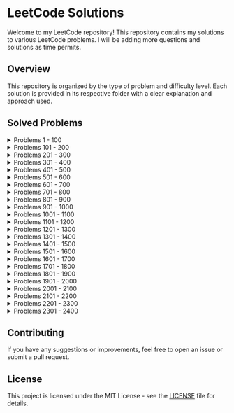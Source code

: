 # LeetCode Solutions

Welcome to my LeetCode repository! This repository contains my solutions to various LeetCode problems. I will be adding more questions and solutions as time permits.

## Overview

This repository is organized by the type of problem and difficulty level. Each solution is provided in its respective folder with a clear explanation and approach used.
 
## Solved Problems
<details>
<summary>Problems 1 - 100</summary>

<details>
<summary>Problems 1 - 10</summary>

&nbsp;&nbsp;&nbsp;&nbsp;[1. Two Sum](https://leetcode.com/problems/two-sum) ---> [Solution](https://github.com/LichtsteinReuven/LeetCode/tree/main/Easy/1.%20TwoSum) 

&nbsp;&nbsp;&nbsp;&nbsp;[2. Add Two Numbers](https://leetcode.com/problems/add-two-numbers) ---> [Solution](https://github.com/LichtsteinReuven/LeetCode/tree/main/Medium/2.%20AddTwoNumbers)

&nbsp;&nbsp;&nbsp;&nbsp;[3. Longest Substring Without Repeating Characters](https://leetcode.com/problems/longest-substring-without-repeating-characters/) ---> [Solution](https://github.com/LichtsteinReuven/LeetCode/tree/main/Medium/3.%20LongestSubstringWithoutRepeatingCharacters/Python)

&nbsp;&nbsp;&nbsp;&nbsp;[6. Zigzag Conversion](https://leetcode.com/problems/zigzag-conversion/) ---> [Solution](https://github.com/LichtsteinReuven/LeetCode/tree/main/Medium/6.%20ZigzagConversion)

&nbsp;&nbsp;&nbsp;&nbsp;[7. Reverse Integer](https://leetcode.com/problems/reverse-integer/) ---> [Solution](https://github.com/LichtsteinReuven/LeetCode/tree/main/Medium/7.%20ReverseInteger)

&nbsp;&nbsp;&nbsp;&nbsp;[9. Palindrome Number](https://leetcode.com/problems/palindrome-number/) ---> [Solution](https://github.com/LichtsteinReuven/LeetCode/tree/main/Easy/9.%20PalindromeNumber)

</details>

<details>
<summary>Problems 11 - 20</summary>

&nbsp;&nbsp;&nbsp;&nbsp;[11. Container With Most Water](https://leetcode.com/problems/container-with-most-water/) ---> [Solution](https://github.com/LichtsteinReuven/LeetCode/tree/main/Medium/11.ContainerWithMostWater)

&nbsp;&nbsp;&nbsp;&nbsp;[12. Integer to Roman](https://leetcode.com/problems/integer-to-roman/) ---> [Solution](https://github.com/LichtsteinReuven/LeetCode/tree/main/Medium/12.IntegerToRoman/Python)

&nbsp;&nbsp;&nbsp;&nbsp;[13. Roman to Integer](https://leetcode.com/problems/roman-to-integer/) ---> [Solution](https://github.com/LichtsteinReuven/LeetCode/tree/main/Easy/13.%20RomanToInteger)

&nbsp;&nbsp;&nbsp;&nbsp;[14. Longest Common Prefix](https://leetcode.com/problems/longest-common-prefix/) ---> [Solution](https://github.com/LichtsteinReuven/LeetCode/tree/main/Easy/14.%20LongestCommonPrefix)

&nbsp;&nbsp;&nbsp;&nbsp;[15. 3Sum](https://leetcode.com/problems/3sum/) ---> [Solution](https://github.com/LichtsteinReuven/LeetCode/tree/main/Medium/15.3Sum/Python)

&nbsp;&nbsp;&nbsp;&nbsp;[17. Letter Combinations of a Phone Number](https://leetcode.com/problems/letter-combinations-of-a-phone-number/) ---> [Solution](https://github.com/LichtsteinReuven/LeetCode/tree/main/Medium/17.LetterCombinationsOfAPhoneNumber/Python)

&nbsp;&nbsp;&nbsp;&nbsp;[20. Valid Parentheses](https://leetcode.com/problems/valid-parentheses/) ---> [Solution](https://github.com/LichtsteinReuven/LeetCode/tree/main/Easy/20.ValidParentheses/Python)

</details>

<details>
<summary>Problems 21 - 30</summary>

&nbsp;&nbsp;&nbsp;&nbsp;[21. Merge Two Sorted Lists](https://leetcode.com/problems/merge-two-sorted-lists/) ---> [Solution](https://github.com/LichtsteinReuven/LeetCode/tree/main/Easy/21.%20MergeTwoSortedLists)

&nbsp;&nbsp;&nbsp;&nbsp;[26. Remove Duplicates from Sorted Array](https://leetcode.com/problems/remove-duplicates-from-sorted-array) ---> [Solution](https://github.com/LichtsteinReuven/LeetCode/tree/main/Easy/26.%20RemoveDuplicatesFromSortedArray/Python)

&nbsp;&nbsp;&nbsp;&nbsp;[27. Remove Element](https://leetcode.com/problems/remove-element/) ---> [Solution](https://github.com/LichtsteinReuven/LeetCode/tree/main/Easy/27.%20RemoveElement/Python)

&nbsp;&nbsp;&nbsp;&nbsp;[28. Find the Index of the First Occurrence in a String](https://leetcode.com/problems/find-the-index-of-the-first-occurrence-in-a-string/) ---> [Solution](https://github.com/LichtsteinReuven/LeetCode/tree/main/Easy/28.FindTheIndexOfTheFirstOccurrenceInAString/Python)

&nbsp;&nbsp;&nbsp;&nbsp;[30. Substring with Concatenation of All Words](https://leetcode.com/problems/substring-with-concatenation-of-all-words/) ---> [Solution](https://github.com/LichtsteinReuven/LeetCode/tree/main/Hard/30.SubstringWithConcatenationOfAllWords/Python)

</details>

<details>
<summary>Problems 31 - 40</summary>

&nbsp;&nbsp;&nbsp;&nbsp;[35. Search Insert Position](https://leetcode.com/problems/search-insert-position/) ---> [Solution](https://github.com/LichtsteinReuven/LeetCode/tree/main/Easy/35.SearchInsertPosition/Python)

&nbsp;&nbsp;&nbsp;&nbsp;[39. Combination Sum](https://leetcode.com/problems/combination-sum/) ---> [Solution](https://github.com/LichtsteinReuven/LeetCode/tree/main/Medium/39.CombinationSum/Python)

</details>

<details>
<summary>Problems 41 - 50</summary>

&nbsp;&nbsp;&nbsp;&nbsp;[46. Permutations](https://leetcode.com/problems/permutations/) ---> [Solution](https://github.com/LichtsteinReuven/LeetCode/tree/main/Medium/46.Permutations/Python)

&nbsp;&nbsp;&nbsp;&nbsp;[48. Rotate Image](https://leetcode.com/problems/rotate-image/) ---> [Solution](https://github.com/LichtsteinReuven/LeetCode/tree/main/Medium/48.RotateImage/Python)

</details>

<details>
<summary>Problems 51 - 60</summary>

&nbsp;&nbsp;&nbsp;&nbsp;[52. N-Queens II](https://leetcode.com/problems/n-queens-ii/) ---> [Solution](https://github.com/LichtsteinReuven/LeetCode/tree/main/Hard/52.N-QueensII/Python)

&nbsp;&nbsp;&nbsp;&nbsp;[56. Merge Intervals](https://leetcode.com/problems/merge-intervals/) ---> [Solution](https://github.com/LichtsteinReuven/LeetCode/tree/main/Medium/56.MergeIntervals/Python)

&nbsp;&nbsp;&nbsp;&nbsp;[57. Insert Interval](https://leetcode.com/problems/insert-interval/) ---> [Solution](https://github.com/LichtsteinReuven/LeetCode/tree/main/Medium/57.InsertInterval/Python)

</details>

<details>
<summary>Problems 61 - 70</summary>

&nbsp;&nbsp;&nbsp;&nbsp;[61. Rotate List](https://leetcode.com/problems/rotate-list/) ---> [Solution](https://github.com/LichtsteinReuven/LeetCode/tree/main/Medium/61.RotateList/Python)

&nbsp;&nbsp;&nbsp;&nbsp;[63. Unique Paths II](https://leetcode.com/problems/unique-paths-ii/) ---> [Solution](https://github.com/LichtsteinReuven/LeetCode/tree/main/Medium/63.UniquePathsII/Python)

&nbsp;&nbsp;&nbsp;&nbsp;[64. Minimum Path Sum](https://leetcode.com/problems/minimum-path-sum/) ---> [Solution](https://github.com/LichtsteinReuven/LeetCode/tree/main/Medium/64.MinimumPathSum/Python)

&nbsp;&nbsp;&nbsp;&nbsp;[66. Plus One](https://leetcode.com/problems/plus-one/) ---> [Solution](https://github.com/LichtsteinReuven/LeetCode/tree/main/Easy/66.PlusOne/Python)

&nbsp;&nbsp;&nbsp;&nbsp;[67. Add Binary](https://leetcode.com/problems/add-binary/) ---> [Solution](https://github.com/LichtsteinReuven/LeetCode/tree/main/Easy/67.AddBinary/Python)

&nbsp;&nbsp;&nbsp;&nbsp;[70. Climbing Stairs](https://leetcode.com/problems/climbing-stairs/) ---> [Solution](https://github.com/LichtsteinReuven/LeetCode/tree/main/Easy/70.ClimbingStairs/Python)

</details>

<details>
<summary>Problems 71 - 80</summary>

&nbsp;&nbsp;&nbsp;&nbsp;[73. Set Matrix Zeroes](https://leetcode.com/problems/set-matrix-zeroes/) ---> [Solution](https://github.com/LichtsteinReuven/LeetCode/tree/main/Medium/73.SetMatrixZeroes/Python)

&nbsp;&nbsp;&nbsp;&nbsp;[74. Search a 2D Matrix](https://leetcode.com/problems/search-a-2d-matrix/) ---> [Solution](https://github.com/LichtsteinReuven/LeetCode/tree/main/Medium/74.SearchA2DMatrix/Python)

&nbsp;&nbsp;&nbsp;&nbsp;[77. Combinations](https://leetcode.com/problems/combinations/) ---> [Solution](https://github.com/LichtsteinReuven/LeetCode/tree/main/Medium/77.Combinations/Python)

&nbsp;&nbsp;&nbsp;&nbsp;[80. Remove Duplicates from Sorted Array II](https://leetcode.com/problems/remove-duplicates-from-sorted-array-ii/) ---> [Solution](https://github.com/LichtsteinReuven/LeetCode/tree/main/Medium/80.%20RemoveDuplicatesFromSortedArrayII/Python)

</details>

<details>
<summary>Problems 81 - 90</summary>

&nbsp;&nbsp;&nbsp;&nbsp;[88. Merge Sorted Array](https://leetcode.com/problems/merge-sorted-array/) ---> [Solution](https://github.com/LichtsteinReuven/LeetCode/tree/main/Easy/88.%20MergeSortedArray/Python)
 
</details>

<details>
<summary>Problems 91 - 100</summary>

&nbsp;&nbsp;&nbsp;&nbsp;[100. Same Tree](https://leetcode.com/problems/same-tree/) ---> [Solution](https://github.com/LichtsteinReuven/LeetCode/tree/main/Easy/100.%20SameTree)

</details>

</details>

<details>
<summary>Problems 101 - 200</summary>

<details>
<summary>Problems 101 - 110</summary>

&nbsp;&nbsp;&nbsp;&nbsp;[104. Maximum Depth of Binary Tree](https://leetcode.com/problems/maximum-depth-of-binary-tree/) ---> [Solution](https://github.com/LichtsteinReuven/LeetCode/tree/main/Easy/104.MaximumDepthOfBinaryTree/Python)

&nbsp;&nbsp;&nbsp;&nbsp;[108. Convert Sorted Array to Binary Search Tree](https://leetcode.com/problems/convert-sorted-array-to-binary-search-tree/) ---> [Solution](https://github.com/LichtsteinReuven/LeetCode/tree/main/Easy/108.ConvertSortedArrayToBinarySearchTree/Python)

</details>

<details>
<summary>Problems 111 - 120</summary>

&nbsp;&nbsp;&nbsp;&nbsp;[112. Path Sum](https://leetcode.com/problems/path-sum/) ---> [Solution](https://github.com/LichtsteinReuven/LeetCode/tree/main/Easy/112.PathSum/Python)

&nbsp;&nbsp;&nbsp;&nbsp;[120. Triangle](https://leetcode.com/problems/triangle/) ---> [Solution](https://github.com/LichtsteinReuven/LeetCode/tree/main/Medium/120.Triangle/Python)

</details>

<details>
<summary>Problems 121 - 130</summary>

&nbsp;&nbsp;&nbsp;&nbsp;[125. Valid Palindrome](https://leetcode.com/problems/valid-palindrome/) ---> [Solution](https://github.com/LichtsteinReuven/LeetCode/tree/main/Easy/125.%20ValidPalindrome/Python)

</details> 

<details>
<summary>Problems 131 - 140</summary>

&nbsp;&nbsp;&nbsp;&nbsp;[136. Single Number](https://leetcode.com/problems/single-number/) ---> [Solution](https://github.com/LichtsteinReuven/LeetCode/tree/main/Easy/136.SingleNumber/C)

&nbsp;&nbsp;&nbsp;&nbsp;[138. Copy List with Random Pointer](https://leetcode.com/problems/copy-list-with-random-pointer/) ---> [Solution](https://github.com/LichtsteinReuven/LeetCode/tree/main/Medium/138.CopyListWithRandomPointer/Python)

</details>

<details>
<summary>Problems 141 - 150</summary>

&nbsp;&nbsp;&nbsp;&nbsp;[141. Linked List Cycle](https://leetcode.com/problems/linked-list-cycle/) ---> [Solution](https://github.com/LichtsteinReuven/LeetCode/tree/main/Easy/141.LinkedListCycle/Python)

&nbsp;&nbsp;&nbsp;&nbsp;[150. Evaluate Reverse Polish Notation](https://leetcode.com/problems/evaluate-reverse-polish-notation/) ---> [Solution](https://github.com/LichtsteinReuven/LeetCode/tree/main/Medium/150.EvaluateReversePolishNotation/Python)

</details>  

<details>
<summary>Problems 151 - 160</summary>

&nbsp;&nbsp;&nbsp;&nbsp;[151. Reverse Words in a String](https://leetcode.com/problems/reverse-words-in-a-string/) ---> [Solution](https://github.com/LichtsteinReuven/LeetCode/tree/main/Medium/151.ReverseWordsInAString)

&nbsp;&nbsp;&nbsp;&nbsp;[155. Min Stack](https://leetcode.com/problems/min-stack/) ---> [Solution](https://github.com/LichtsteinReuven/LeetCode/tree/main/Medium/155.MinStack/Python)

</details>

<details>
<summary>Problems 161 - 170</summary>

&nbsp;&nbsp;&nbsp;&nbsp;[167. Two Sum II - Input array is sorted](https://leetcode.com/problems/two-sum-ii-input-array-is-sorted/) ---> [Solution](https://github.com/LichtsteinReuven/LeetCode/tree/main/Medium/167.TwoSumII%20-InputArrayIsSorted/Python)

&nbsp;&nbsp;&nbsp;&nbsp;[169. Majority Element](https://leetcode.com/problems/majority-element/) ---> [Solution](https://github.com/LichtsteinReuven/LeetCode/tree/main/Easy/169.%20MajorityElement/Python)

</details>

<details>
<summary>Problems 171 - 180</summary>
</details>

<details>
<summary>Problems 181 - 190</summary>

&nbsp;&nbsp;&nbsp;&nbsp;[189. Rotate Array](https://leetcode.com/problems/rotate-array/) ---> [Solution](https://github.com/LichtsteinReuven/LeetCode/tree/main/Medium/189.%20RotateArray/Python)

&nbsp;&nbsp;&nbsp;&nbsp;[190. Reverse Bits](https://leetcode.com/problems/reverse-bits/) ---> [Solution](https://github.com/LichtsteinReuven/LeetCode/tree/main/Easy/190.ReverseBits/Python)

</details>

<details>
<summary>Problems 191 - 200</summary>

&nbsp;&nbsp;&nbsp;&nbsp;[197. Rising Temperature](https://leetcode.com/problems/rising-temperature/) ---> [Solution](https://github.com/LichtsteinReuven/LeetCode/tree/main/Easy/197.RisingTemperature/SQL)

&nbsp;&nbsp;&nbsp;&nbsp;[198. House Robber](https://leetcode.com/problems/house-robber/) ---> [Solution](https://github.com/LichtsteinReuven/LeetCode/tree/main/Medium/198.HouseRobber/Python)

</details>

</details>

<details>
<summary>Problems 201 - 300</summary>

<details>
<summary>Problems 201 - 210</summary>

&nbsp;&nbsp;&nbsp;&nbsp;[202. Happy Number](https://leetcode.com/problems/happy-number/) ---> [Solution](https://github.com/LichtsteinReuven/LeetCode/tree/main/Easy/202.HappyNumber/Python)

&nbsp;&nbsp;&nbsp;&nbsp;[205. Isomorphic Strings](https://leetcode.com/problems/isomorphic-strings/) ---> [Solution](https://github.com/LichtsteinReuven/LeetCode/tree/main/Easy/205.IsomorphicStrings/Python)

&nbsp;&nbsp;&nbsp;&nbsp;[206. Reverse Linked List](https://leetcode.com/problems/reverse-linked-list/) ---> [Solution](https://github.com/LichtsteinReuven/LeetCode/tree/main/Easy/206.ReverseLinkedList/C)

&nbsp;&nbsp;&nbsp;&nbsp;[209. Minimum Size Subarray Sum](https://leetcode.com/problems/minimum-size-subarray-sum/) ---> [Solution](https://github.com/LichtsteinReuven/LeetCode/tree/main/Medium/209.MinimumSizeSubarraySum/Python)

</details>

<details>
<summary>Problems 211 - 220</summary>

&nbsp;&nbsp;&nbsp;&nbsp;[219. Contains Duplicate II](https://leetcode.com/problems/contains-duplicate-ii/) ---> [Solution](https://github.com/LichtsteinReuven/LeetCode/tree/main/Easy/219.ContainsDuplicateII/Python)

</details>  

<details>
<summary>Problems 221 - 230</summary>

&nbsp;&nbsp;&nbsp;&nbsp;[226. Invert Binary Tree](https://leetcode.com/problems/invert-binary-tree/) ---> [Solution](https://github.com/LichtsteinReuven/LeetCode/tree/main/Easy/226.InvertBinaryTree/Python)

&nbsp;&nbsp;&nbsp;&nbsp;[228. Summary Ranges](https://leetcode.com/problems/summary-ranges/) ---> [Solution](https://github.com/LichtsteinReuven/LeetCode/tree/main/Easy/228.SummaryRanges/Python)

</details>

<details>
<summary>Problems 231 - 240</summary>

&nbsp;&nbsp;&nbsp;&nbsp;[238. Product of Array Except Self](https://leetcode.com/problems/product-of-array-except-self/) ---> [Solution](https://github.com/LichtsteinReuven/LeetCode/tree/main/Medium/238.ProductOfArrayExceptSelf/C)

</details>

<details>
<summary>Problems 241 - 250</summary>

&nbsp;&nbsp;&nbsp;&nbsp;[242. Valid Anagram](https://leetcode.com/problems/valid-anagram/) ---> [Solution](https://github.com/LichtsteinReuven/LeetCode/tree/main/Easy/242.ValidAnagram/Python)

</details>

<details>
<summary>Problems 251 - 260</summary>
</details>

<details>
<summary>Problems 261 - 270</summary>
</details>

<details>
<summary>Problems 271 - 280</summary>
</details>

<details>
<summary>Problems 281 - 290</summary>

&nbsp;&nbsp;&nbsp;&nbsp;[283. Move Zeroes](https://leetcode.com/problems/move-zeroes/) ---> [Solution](https://github.com/LichtsteinReuven/LeetCode/tree/main/Easy/283.MoveZeroes/C)

&nbsp;&nbsp;&nbsp;&nbsp;[290. Word Pattern](https://leetcode.com/problems/word-pattern/) ---> [Solution](https://github.com/LichtsteinReuven/LeetCode/tree/main/Easy/290.WordPattern/Python)
</details> 

<details>
<summary>Problems 291 - 300</summary>
</details>

</details>

<details>
<summary>Problems 301 - 400</summary>

<details>
<summary>Problems 301 - 310</summary>
</details>

<details>
<summary>Problems 311 - 320</summary>
</details>

<details>
<summary>Problems 321 - 330</summary>
</details>

<details>
<summary>Problems 331 - 340</summary>

&nbsp;&nbsp;&nbsp;&nbsp;[334. Increasing Triplet Subsequence](https://leetcode.com/problems/increasing-triplet-subsequence/) ---> [Solution](https://github.com/LichtsteinReuven/LeetCode/tree/main/Medium/334.IncreasingTripletSubsequence/C%2B%2B)

&nbsp;&nbsp;&nbsp;&nbsp;[338. Counting Bits](https://leetcode.com/problems/counting-bits/) ---> [Solution](https://github.com/LichtsteinReuven/LeetCode/tree/main/Easy/338.CountingBits/C)

</details>

<details>
<summary>Problems 341 - 350</summary>

&nbsp;&nbsp;&nbsp;&nbsp;[345. Reverse Vowels of a String](https://leetcode.com/problems/reverse-vowels-of-a-string/) ---> [Solution](https://github.com/LichtsteinReuven/LeetCode/tree/main/Easy/345.ReverseVowelsOfAString/C%2B%2B)

</details>

<details>
<summary>Problems 351 - 360</summary>
</details>

<details>
<summary>Problems 361 - 370</summary>
</details>

<details>
<summary>Problems 371 - 380</summary>

&nbsp;&nbsp;&nbsp;&nbsp;[380. Insert Delete GetRandom O(1)](https://leetcode.com/problems/insert-delete-getrandom-o1/) ---> [Solution](https://github.com/LichtsteinReuven/LeetCode/tree/main/Medium/380.InsertDeleteGetRandomO(1)/Python)

</details>

<details>
<summary>Problems 381 - 390</summary>

&nbsp;&nbsp;&nbsp;&nbsp;[383. Ransom Note](https://leetcode.com/problems/ransom-note/) ---> [Solution](https://github.com/LichtsteinReuven/LeetCode/tree/main/Easy/383.RansomNote/Python)
</details>

<details>
<summary>Problems 391 - 400</summary>

&nbsp;&nbsp;&nbsp;&nbsp;[392. Is Subsequence](https://leetcode.com/problems/is-subsequence/) ---> [Solution](https://github.com/LichtsteinReuven/LeetCode/tree/main/Easy/392.IsSubsequence)

</details>

</details>

<details>
<summary>Problems 401 - 500</summary>

<details>
<summary>Problems 401 - 410</summary>
</details>

<details>
<summary>Problems 411 - 420</summary>
</details>

<details>
<summary>Problems 421 - 430</summary>
</details>

<details>
<summary>Problems 431 - 440</summary>
</details>

<details>
<summary>Problems 441 - 450</summary>

&nbsp;&nbsp;&nbsp;&nbsp;[443. String Compression](https://leetcode.com/problems/string-compression/) ---> [Solution](https://github.com/LichtsteinReuven/LeetCode/tree/main/Medium/443.StringCompression/C%2B%2B)

</details>

<details>
<summary>Problems 451 - 460</summary>
</details>

<details>
<summary>Problems 461 - 470</summary>
</details>

<details>
<summary>Problems 471 - 480</summary>
</details>

<details>
<summary>Problems 481 - 490</summary>
</details>

<details>
<summary>Problems 491 - 500</summary>
</details>

</details>

<details>
<summary>Problems 501 - 600</summary>

[550. Game Play Analysis IV](https://leetcode.com/problems/game-play-analysis-iv/) ---> [Solution](https://github.com/LichtsteinReuven/LeetCode/tree/main/Medium/550.GamePlayAnalysisIV/SQL)

[570. Managers with at Least 5 Direct Reports](https://leetcode.com/problems/managers-with-at-least-5-direct-reports/) ---> [Solution](https://github.com/LichtsteinReuven/LeetCode/tree/main/Medium/570.ManagersWithAtLeast5DirectReports/SQL)

[577. Employee Bonus](https://leetcode.com/problems/employee-bonus/) ---> [Solution](https://github.com/LichtsteinReuven/LeetCode/tree/main/Easy/577.EmployeeBonus/SQL)

[584. Find Customer Referee](https://leetcode.com/problems/find-customer-referee/) ---> [Solution](https://github.com/LichtsteinReuven/LeetCode/tree/main/Easy/584.FindCustomerReferee/SQL)

[595. Big Countries](https://leetcode.com/problems/big-countries/) ---> [Solution](https://github.com/LichtsteinReuven/LeetCode/tree/main/Easy/595.BigCountries/SQL)

[596. Classes More Than 5 Students](https://leetcode.com/problems/classes-more-than-5-students/) ---> [Solution](https://github.com/LichtsteinReuven/LeetCode/tree/main/Easy/596.ClassesMoreThan5Students/SQL)

</details>

<details>
<summary>Problems 601 - 700</summary>

<details>
<summary>Problems 601 - 610</summary>

&nbsp;&nbsp;&nbsp;&nbsp;[605. Can Place Flowers](https://leetcode.com/problems/can-place-flowers/) ---> [Solution](https://github.com/LichtsteinReuven/LeetCode/tree/main/Easy/605.CanPlaceFlowers/C)

</details>

<details>
<summary>Problems 611 - 620</summary>

&nbsp;&nbsp;&nbsp;&nbsp;[620. Not Boring Movies](https://leetcode.com/problems/not-boring-movies/) ---> [Solution](https://github.com/LichtsteinReuven/LeetCode/tree/main/Easy/620.NotBoringMovies/SQL)

</details>

<details>
<summary>Problems 621 - 630</summary>
</details>

<details>
<summary>Problems 631 - 640</summary>
</details>

<details>
<summary>Problems 641 - 650</summary>

&nbsp;&nbsp;&nbsp;&nbsp;[643. Maximum Average Subarray I](https://leetcode.com/problems/maximum-average-subarray-i/) ---> [Solution](https://github.com/LichtsteinReuven/LeetCode/tree/main/Easy/643.MaximumAverageSubarrayI/C)

</details>

<details>
<summary>Problems 651 - 660</summary>
</details>

<details>
<summary>Problems 661 - 670</summary>
</details>

<details>
<summary>Problems 671 - 680</summary>
</details>

<details>
<summary>Problems 681 - 690</summary>
</details>

<details>
<summary>Problems 691 - 700</summary>
</details>

</details>

<details>
<summary>Problems 701 - 800</summary>

<details>
<summary>Problems 701 - 710</summary>
</details>

<details>
<summary>Problems 711 - 720</summary>
</details>  

<details>
<summary>Problems 721 - 730</summary>

&nbsp;&nbsp;&nbsp;&nbsp;[724. Find Pivot Index](https://leetcode.com/problems/find-pivot-index/) ---> [Solution](https://github.com/LichtsteinReuven/LeetCode/tree/main/Easy/724.FindPivotIndex/C)

</details>

<details>
<summary>Problems 731 - 740</summary>
</details>

<details>
<summary>Problems 741 - 750</summary>
</details>

<details>
<summary>Problems 751 - 760</summary>
</details>  

<details>
<summary>Problems 761 - 770</summary>
</details>

<details>
<summary>Problems 771 - 780</summary>
</details>

<details>
<summary>Problems 781 - 790</summary>
</details>

<details>
<summary>Problems 791 - 800</summary>
</details>

</details>

<details>
<summary>Problems 801 - 900</summary>
</details>

<details>
<summary>Problems 901 - 1000</summary>
</details>

<details>
<summary>Problems 1001 - 1100</summary>

<details>
<summary>Problems 1001 - 1010</summary>
</details>

<details>
<summary>Problems 1011 - 1020</summary>
</details>

<details>
<summary>Problems 1021 - 1030</summary>
</details>

<details>
<summary>Problems 1031 - 1040</summary>
</details>

<details>
<summary>Problems 1041 - 1050</summary>
</details>

<details>
<summary>Problems 1051 - 1060</summary>
</details>

<details>
<summary>Problems 1061 - 1070</summary>

&nbsp;&nbsp;&nbsp;&nbsp;[1068. Product Sales Analysis I](https://leetcode.com/problems/product-sales-analysis-i/) ---> [Solution](https://github.com/LichtsteinReuven/LeetCode/tree/main/Easy/1068.ProductSalesAnalysisI/SQL)

</details>

<details>
<summary>Problems 1071 - 1080</summary>

&nbsp;&nbsp;&nbsp;&nbsp;[1071. Greatest Common Divisor of Strings](https://leetcode.com/problems/greatest-common-divisor-of-strings/) ---> [Solution](https://github.com/LichtsteinReuven/LeetCode/tree/main/Easy/1071.GreatestCommonDivisorOfStrings/C)

&nbsp;&nbsp;&nbsp;&nbsp;[1075. Project Employees I](https://leetcode.com/problems/project-employees-i/) ---> [Solution](https://github.com/LichtsteinReuven/LeetCode/tree/main/Easy/1075.ProjectEmployeesI/SQL)

</details>

<details>
<summary>Problems 1081 - 1090</summary>
</details>

<details>
<summary>Problems 1091 - 1100</summary>
</details>

</details>

<details>
<summary>Problems 1101 - 1200</summary>

[1148. Article Views I](https://leetcode.com/problems/article-views-i/) ---> [Solution](https://github.com/LichtsteinReuven/LeetCode/tree/main/Easy/1148.ArticleViewsI/SQL)

[1174. Immediate Food Delivery II](https://leetcode.com/problems/immediate-food-delivery-ii/) ---> [Solution](https://github.com/LichtsteinReuven/LeetCode/tree/main/Medium/1174.ImmediateFoodDeliveryII/SQL)

[1193. Monthly Transactions I](https://leetcode.com/problems/monthly-transactions-i/) ---> [Solution](https://github.com/LichtsteinReuven/LeetCode/tree/main/Medium/1193.MonthlyTransactionsI/SQL)

</details>

<details>
<summary>Problems 1201 - 1300</summary>

<details>
<summary>Problems 1201 - 1210</summary>

&nbsp;&nbsp;&nbsp;&nbsp;[1207. Unique Number of Occurrences](https://leetcode.com/problems/unique-number-of-occurrences/) ---> [Solution](https://github.com/LichtsteinReuven/LeetCode/tree/main/Easy/1207.UniqueNumberOfOccurrences/C%2B%2B)

</details>

<details>
<summary>Problems 1211 - 1220</summary>

&nbsp;&nbsp;&nbsp;&nbsp;[1211. Queries Quality and Percentage](https://leetcode.com/problems/queries-quality-and-percentage/) ---> [Solution](https://github.com/LichtsteinReuven/LeetCode/tree/main/Easy/1211.QueriesQualityAndPercentage/SQL)

</details>

<details>
<summary>Problems 1221 - 1230</summary>
</details>

<details>
<summary>Problems 1231 - 1240</summary>
</details>

<details>
<summary>Problems 1241 - 1250</summary>
</details>

<details>
<summary>Problems 1251 - 1260</summary>

&nbsp;&nbsp;&nbsp;&nbsp;[1251. Average Selling Price](https://leetcode.com/problems/average-selling-price/) ---> [Solution](https://github.com/LichtsteinReuven/LeetCode/tree/main/Easy/1251.AverageSellingPrice/SQL)

</details>

<details>
<summary>Problems 1261 - 1270</summary>
</details>

<details>
<summary>Problems 1271 - 1280</summary>

&nbsp;&nbsp;&nbsp;&nbsp;[1280. Students and Examinations](https://leetcode.com/problems/students-and-examinations/) ---> [Solution](https://github.com/LichtsteinReuven/LeetCode/tree/main/Easy/1280.StudentsAndExaminations/SQL)

</details>

<details>
<summary>Problems 1281 - 1290</summary>
</details>

<details>
<summary>Problems 1291 - 1300</summary>
</details>

</details>

<details>
<summary>Problems 1301 - 1400</summary>

<details>
<summary>Problems 1301 - 1310</summary>
</details>

<details>
<summary>Problems 1311 - 1320</summary>

&nbsp;&nbsp;&nbsp;&nbsp;[1318. Minimum Flips to Make a OR b Equal to c](https://leetcode.com/problems/minimum-flips-to-make-a-or-b-equal-to-c/) ---> [Solution](https://github.com/LichtsteinReuven/LeetCode/tree/main/Medium/1318.MinimumFlipsToMakeAOrBEqualToC/C)

</details>

<details>
<summary>Problems 1321 - 1330</summary>
</details>

<details>
<summary>Problems 1331 - 1340</summary>
</details>

<details>
<summary>Problems 1341 - 1350</summary>
</details>

<details>
<summary>Problems 1351 - 1360</summary>
</details>

<details>
<summary>Problems 1361 - 1370</summary>
</details>

<details>
<summary>Problems 1371 - 1380</summary>

&nbsp;&nbsp;&nbsp;&nbsp;[1378. Replace Employee ID With The Unique Identifier](https://leetcode.com/problems/replace-employee-id-with-the-unique-identifier/) ---> [Solution](https://github.com/LichtsteinReuven/LeetCode/tree/main/Easy/1378.ReplaceEmployeeIDWithTheUniqueIdentifier/SQL)

</details>

<details>
<summary>Problems 1381 - 1390</summary>
</details>

<details>
<summary>Problems 1391 - 1400</summary>
</details>

</details>

<details>
<summary>Problems 1401 - 1500</summary>

<details>
<summary>Problems 1401 - 1410</summary>
</details>

<details>
<summary>Problems 1411 - 1420</summary>
</details>

<details>
<summary>Problems 1421 - 1430</summary>
</details>

<details>
<summary>Problems 1431 - 1440</summary>

&nbsp;&nbsp;&nbsp;&nbsp;[1431. Kids With the Greatest Number of Candies](https://leetcode.com/problems/kids-with-the-greatest-number-of-candies/) ---> [Solution](https://github.com/LichtsteinReuven/LeetCode/tree/main/Easy/1431.KidsWithTheGreatestNumberOfCandies/C)

</details>

<details>
<summary>Problems 1441 - 1450</summary>
</details>

<details>
<summary>Problems 1451 - 1460</summary>
</details>

<details>
<summary>Problems 1461 - 1470</summary>
</details>

<details>
<summary>Problems 1471 - 1480</summary>
</details>

<details>
<summary>Problems 1481 - 1490</summary>
</details>

<details>
<summary>Problems 1491 - 1500</summary>
</details>

</details>

<details>
<summary>Problems 1501 - 1600</summary>

[1581. Customer Who Visited But Did Not Make Any Transactions](https://leetcode.com/problems/customer-who-visited-but-did-not-make-any-transactions/) ---> [Solution](https://github.com/LichtsteinReuven/LeetCode/tree/main/Easy/1581.CustomerWhoVisitedButDidNotMakeAnyTransactions/SQL)

</details>

<details>
<summary>Problems 1601 - 1700</summary>

<details>
<summary>Problems 1601 - 1610</summary>
</details>

<details>
<summary>Problems 1611 - 1620</summary>
</details>

<details>
<summary>Problems 1621 - 1630</summary>
</details>

<details>
<summary>Problems 1631 - 1640</summary>

&nbsp;&nbsp;&nbsp;&nbsp;[1633. Percentage of Users Attended a Contest](https://leetcode.com/problems/percentage-of-users-attended-a-contest/) ---> [Solution](https://github.com/LichtsteinReuven/LeetCode/tree/main/Easy/1633.PercentageOfUsersAttendedAContest/SQL)

</details>

<details>
<summary>Problems 1641 - 1650</summary>
</details>

<details>
<summary>Problems 1651 - 1660</summary>
</details>

<details>
<summary>Problems 1661 - 1670</summary>

&nbsp;&nbsp;&nbsp;&nbsp;[1661. Average Time of Process per Machine](https://leetcode.com/problems/average-time-of-process-per-machine/) ---> [Solution](https://github.com/LichtsteinReuven/LeetCode/tree/main/Easy/1661.AverageTimeOfProcessPerMachine/SQL)

</details>

<details>
<summary>Problems 1671 - 1680</summary>

&nbsp;&nbsp;&nbsp;&nbsp;[1679. Max Number of K-Sum Pairs](https://leetcode.com/problems/max-number-of-k-sum-pairs/) ---> [Solution](https://github.com/LichtsteinReuven/LeetCode/tree/main/Medium/1679.MaxNumberOfK-SumPairs/C%2B%2B)

</details>

<details>
<summary>Problems 1681 - 1690</summary>

&nbsp;&nbsp;&nbsp;&nbsp;[1683. Invalid Tweets](https://leetcode.com/problems/invalid-tweets/) ---> [Solution](https://github.com/LichtsteinReuven/LeetCode/tree/main/Easy/1683.InvalidTweets/SQL)

</details>

<details>
<summary>Problems 1691 - 1700</summary>
</details>

</details>

<details>
<summary>Problems 1701 - 1800</summary>

<details>
<summary>Problems 1701 - 1710</summary>
</details>

<details>
<summary>Problems 1711 - 1720</summary>
</details>

<details>
<summary>Problems 1721 - 1730</summary>
</details>

<details>
<summary>Problems 1731 - 1740</summary>

&nbsp;&nbsp;&nbsp;&nbsp;[1732. Find the Highest Altitude](https://leetcode.com/problems/find-the-highest-altitude/) ---> [Solution](https://github.com/LichtsteinReuven/LeetCode/tree/main/Easy/1732.FindTheHighestAltitude/C)

</details>

<details>
<summary>Problems 1741 - 1750</summary>
</details>

<details>
<summary>Problems 1751 - 1760</summary>

&nbsp;&nbsp;&nbsp;&nbsp;[1757. Recyclable and Low Fat Products](https://leetcode.com/problems/recyclable-and-low-fat-products/) ---> [Solution](https://github.com/LichtsteinReuven/LeetCode/tree/main/Easy/1757.RecuclableAndLowFatProducts/SQL)
</details>

<details>
<summary>Problems 1761 - 1770</summary>

&nbsp;&nbsp;&nbsp;&nbsp;[1768. Merge Names](https://leetcode.com/problems/merge-names/) ---> [Solution](https://github.com/LichtsteinReuven/LeetCode/tree/main/Easy/1768.MergeStringsAlternately/C)
</details>

<details>
<summary>Problems 1771 - 1780</summary>
</details>

<details>
<summary>Problems 1781 - 1790</summary>
</details>

<details>
<summary>Problems 1791 - 1800</summary>
</details>

</details>

<details>
<summary>Problems 1801 - 1900</summary>
</details>

<details>
<summary>Problems 1901 - 2000</summary>

[1934. Confirmation Rate](https://leetcode.com/problems/confirmation-rate/) ---> [Solution](https://github.com/LichtsteinReuven/LeetCode/tree/main/Medium/1934.ConfirmationRate/SQL)

</details>

<details>
<summary>Problems 2001 - 2100</summary>
</details>

<details>
<summary>Problems 2101 - 2200</summary>
</details>

<details>
<summary>Problems 2201 - 2300</summary>

<details>
<summary>Problems 2201 - 2210</summary>
</details>

<details>
<summary>Problems 2211 - 2220</summary>

&nbsp;&nbsp;&nbsp;&nbsp;[2215. Find the Difference of Two Arrays](https://leetcode.com/problems/find-the-difference-of-two-arrays/) ---> [Solution](https://github.com/LichtsteinReuven/LeetCode/tree/main/Easy/2215.FindTheDifferenceOfTwoArrays/C)

</details>

<details>
<summary>Problems 2221 - 2230</summary>
</details>

<details>
<summary>Problems 2231 - 2240</summary>
</details> 

<details>
<summary>Problems 2241 - 2250</summary>
</details>

<details>
<summary>Problems 2251 - 2260</summary>
</details>

<details>
<summary>Problems 2261 - 2270</summary>
</details>

<details>
<summary>Problems 2271 - 2280</summary>
</details>

<details>
<summary>Problems 2281 - 2290</summary>
</details>

<details>
<summary>Problems 2291 - 2300</summary>
</details>

</details>

<details>
<summary>Problems 2301 - 2400</summary>

<details>
<summary>Problems 2301 - 2310</summary>
</details>

<details>
<summary>Problems 2311 - 2320</summary>
</details>

<details>
<summary>Problems 2321 - 2330</summary>
</details>

<details>
<summary>Problems 2331 - 2340</summary>
</details>

<details>
<summary>Problems 2341 - 2350</summary>
</details>

<details>
<summary>Problems 2351 - 2360</summary>

&nbsp;&nbsp;&nbsp;&nbsp;[2356. Find the Shortest Superstring](https://leetcode.com/problems/find-the-shortest-superstring/) ---> [Solution](https://github.com/LichtsteinReuven/LeetCode/tree/main/Easy/2356.NumberOfUniqueSubjectsTaughtByEachTeacher/SQL)

</details>

<details>
<summary>Problems 2361 - 2370</summary>
</details>

<details>
<summary>Problems 2371 - 2380</summary>
</details>

<details>
<summary>Problems 2381 - 2390</summary>

&nbsp;&nbsp;&nbsp;&nbsp;[2390. Removing Stars From a String](https://leetcode.com/problems/removing-stars-from-a-string/) ---> [Solution](https://github.com/LichtsteinReuven/LeetCode/tree/main/Medium/2390.RemovingStarsFromAString/C%2B%2B)

</details>

<details>
<summary>Problems 2391 - 2400</summary>
</details>

</details>


## Contributing

If you have any suggestions or improvements, feel free to open an issue or submit a pull request.

## License

This project is licensed under the MIT License - see the [LICENSE](LICENSE) file for details.

